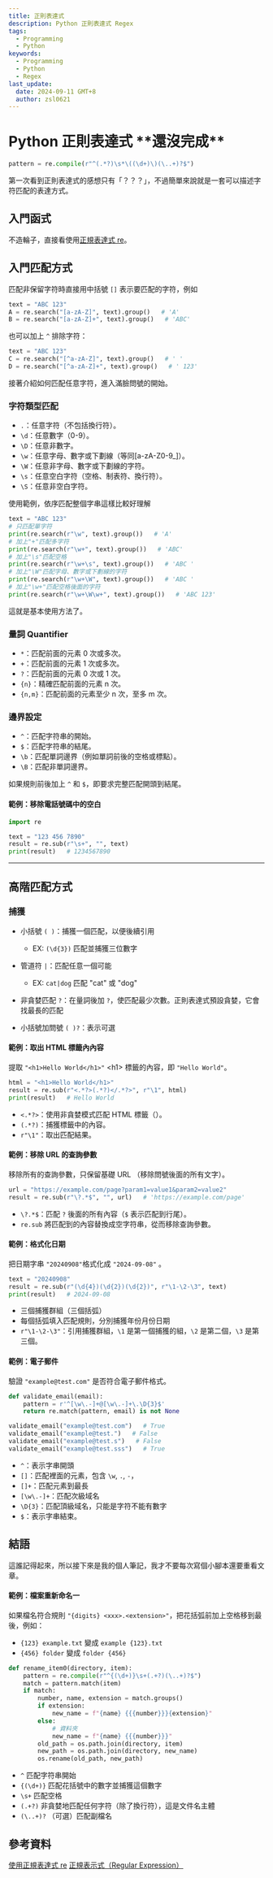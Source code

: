 ```yaml
---
title: 正則表達式
description: Python 正則表達式 Regex
tags:
  - Programming
  - Python
keywords:
  - Programming
  - Python
  - Regex
last_update:
  date: 2024-09-11 GMT+8
  author: zsl0621
---
```


# Python 正則表達式 \*\*還沒完成\*\*

```py
pattern = re.compile(r"^(.*?)\s*\((\d+)\)(\..+)?$")
```
第一次看到正則表達式的感想只有「？？？」，不過簡單來說就是一套可以描述字符匹配的表達方式。

## 入門函式
不造輪子，直接看使用[正規表達式 re](https://steam.oxxostudio.tw/category/python/library/re.html#a01)。

## 入門匹配方式
匹配非保留字符時直接用中括號 `[]` 表示要匹配的字符，例如
```py
text = "ABC 123"
A = re.search("[a-zA-Z]", text).group()   # 'A'
B = re.search("[a-zA-Z]+", text).group()   # 'ABC'
```

也可以加上 `^` 排除字符：
```py
text = "ABC 123"
C = re.search("[^a-zA-Z]", text).group()   # ' '
D = re.search("[^a-zA-Z]+", text).group()   # ' 123'
```

接著介紹如何匹配任意字符，進入滿臉問號的開始。
  
### 字符類型匹配
- `.`：任意字符（不包括換行符）。
- `\d`：任意數字（0-9）。
- `\D`：任意非數字。
- `\w`：任意字母、數字或下劃線（等同[a-zA-Z0-9_]）。
- `\W`：任意非字母、數字或下劃線的字符。
- `\s`：任意空白字符（空格、制表符、換行符）。
- `\S`：任意非空白字符。

使用範例，依序匹配整個字串這樣比較好理解
```py
text = "ABC 123"
# 只匹配單字符
print(re.search(r"\w", text).group())   # 'A'
# 加上"+"匹配多字符
print(re.search(r"\w+", text).group())   # 'ABC'
# 加上"\s"匹配空格
print(re.search(r"\w+\s", text).group())   # 'ABC '
# 加上"\W"匹配字母、數字或下劃線的字符
print(re.search(r"\w+\W", text).group())   # 'ABC '
# 加上"\w+"匹配空格後面的字符
print(re.search(r"\w+\W\w+", text).group())   # 'ABC 123'
```

這就是基本使用方法了。

### 量詞 Quantifier
- `*`：匹配前面的元素 0 次或多次。
- `+`：匹配前面的元素 1 次或多次。
- `?`：匹配前面的元素 0 次或 1 次。
- `{n}`：精確匹配前面的元素 n 次。
- `{n,m}`：匹配前面的元素至少 n 次，至多 m 次。

### 邊界設定
- `^`：匹配字符串的開始。
- `$`：匹配字符串的結尾。
- `\b`：匹配單詞邊界（例如單詞前後的空格或標點）。
- `\B`：匹配非單詞邊界。

如果規則前後加上 `^` 和 `$`，即要求完整匹配開頭到結尾。

#### 範例：移除電話號碼中的空白

```python
import re

text = "123 456 7890"
result = re.sub(r"\s+", "", text)
print(result)   # 1234567890
```

---

## 高階匹配方式

### 捕獲
- 小括號 `( )`：捕獲一個匹配，以便後續引用
  - EX: `(\d{3})` 匹配並捕獲三位數字
  
- 管道符 `|`：匹配任意一個可能
  - EX: `cat|dog` 匹配 "cat" 或 "dog"

- 非貪婪匹配 `?`：在量詞後加 `?`，使匹配最少次數。正則表達式預設貪婪，它會找最長的匹配

- 小括號加問號 `( )?`：表示可選

#### 範例：取出 HTML 標籤內內容

提取 `"<h1>Hello World</h1>"` \<h1\> 標籤的內容，即 `"Hello World"`。

```python
html = "<h1>Hello World</h1>"
result = re.sub(r"<.*?>(.*?)</.*?>", r"\1", html)
print(result)   # Hello World
```

- `<.*?>`：使用非貪婪模式匹配 HTML 標籤（）。
- `(.*?)`：捕獲標籤中的內容。
- `r"\1"`：取出匹配結果。

#### 範例：移除 URL 的查詢參數

移除所有的查詢參數，只保留基礎 URL （移除問號後面的所有文字）。

```python
url = "https://example.com/page?param1=value1&param2=value2"
result = re.sub(r"\?.*$", "", url)   # 'https://example.com/page'
```

- `\?.*$`：匹配 `?` 後面的所有內容（`$` 表示匹配到行尾）。
- `re.sub` 將匹配到的內容替換成空字符串，從而移除查詢參數。

#### 範例：格式化日期

把日期字串 `"20240908"`格式化成 `"2024-09-08"` 。

```python
text = "20240908"
result = re.sub(r"(\d{4})(\d{2})(\d{2})", r"\1-\2-\3", text)
print(result)   # 2024-09-08
```

- 三個捕獲群組（三個括弧）
- 每個括弧填入匹配規則，分別捕獲年份月份日期
- `r"\1-\2-\3"`：引用捕獲群組，`\1` 是第一個捕獲的組，`\2` 是第二個，`\3` 是第三個。

#### 範例：電子郵件

驗證 `"example@test.com"` 是否符合電子郵件格式。

```python
def validate_email(email):
    pattern = r'^[\w\.-]+@[\w\.-]+\.\D{3}$'
    return re.match(pattern, email) is not None

validate_email("example@test.com")   # True
validate_email("example@test.")   # False
validate_email("example@test.s")   # False
validate_email("example@test.sss")   # True
```

- `^`：表示字串開頭
- `[]`：匹配裡面的元素，包含 `\w`, `.`, `-`，
- `[]+`：匹配元素到最長
- `[\w\.-]+`：匹配次級域名
- `\D{3}`：匹配頂級域名，只能是字符不能有數字
- `$`：表示字串結束。

## 結語
這誰記得起來，所以接下來是我的個人筆記，我才不要每次寫個小腳本還要重看文章。

#### 範例：檔案重新命名一
如果檔名符合規則 `"{digits} <xxx>.<extension>"`，把花括弧前加上空格移到最後，例如：  
- `{123} example.txt` 變成 `example {123}.txt`
- `{456} folder` 變成 `folder {456}`

```py
def rename_item0(directory, item):
    pattern = re.compile(r"^{(\d+)}\s+(.+?)(\..+)?$")
    match = pattern.match(item)
    if match:
        number, name, extension = match.groups()
        if extension:
            new_name = f"{name} {{{number}}}{extension}"
        else:
            # 資料夾
            new_name = f"{name} {{{number}}}"
        old_path = os.path.join(directory, item)
        new_path = os.path.join(directory, new_name)
        os.rename(old_path, new_path)
```

- `^` 匹配字符串開始
- `{(\d+)}` 匹配花括號中的數字並捕獲這個數字
- `\s+` 匹配空格
- `(.+?)` 非貪婪地匹配任何字符（除了換行符），這是文件名主體
- `(\..+)?` （可選）匹配副檔名


## 參考資料
[使用正規表達式 re](https://steam.oxxostudio.tw/category/python/library/re.html)
[正規表示式（Regular Expression）](https://hackmd.io/@aaronlife/regular-expression)

